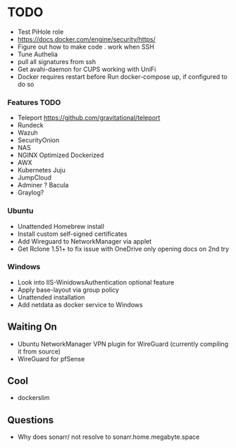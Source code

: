 # TODO

* Test PiHole role
* https://docs.docker.com/engine/security/https/
* Figure out how to make code . work when SSH
* Tune Authelia
* pull all signatures from ssh
* Get avahi-daemon for CUPS working with UniFi
* Docker requires restart before Run docker-compose up, if configured to do so

### Features TODO

* Teleport https://github.com/gravitational/teleport
* Rundeck
* Wazuh
* SecurityOnion
* NAS
* NGINX Optimized Dockerized
* AWX
* Kubernetes Juju
* JumpCloud
* Adminer
? Bacula
* Graylog?

### Ubuntu

* Unattended Homebrew install
* Install custom self-signed certificates
* Add Wireguard to NetworkManager via applet
* Get Rclone 1.51+ to fix issue with OneDrive only opening docs on 2nd try

### Windows

* Look into IIS-WinidowsAuthentication optional feature
* Apply base-layout via group policy
* Unattended installation
* Add netdata as docker service to Windows

## Waiting On

* Ubuntu NetworkManager VPN plugin for WireGuard (currently compiling it from source)
* WireGuard for pfSense

## Cool

* dockerslim

## Questions

* Why does sonarr/ not resolve to sonarr.home.megabyte.space